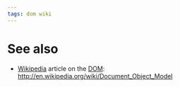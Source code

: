 ```yaml
---
tags: dom wiki
---
```


# See also

-   [Wikipedia](/wiki/Wikipedia) article on the [DOM](/wiki/DOM): <http://en.wikipedia.org/wiki/Document_Object_Model>
